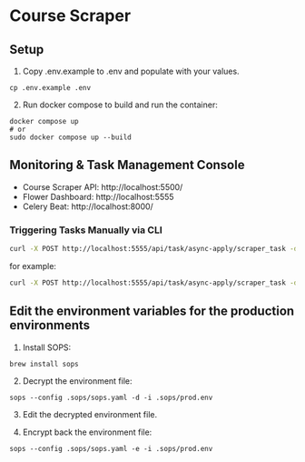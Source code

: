 # Course Scraper

## Setup
1. Copy .env.example to .env and populate with your values.
```
cp .env.example .env
```

2. Run docker compose to build and run the container:
```
docker compose up
# or
sudo docker compose up --build
```

## Monitoring & Task Management Console

- Course Scraper API: http://localhost:5500/
- Flower Dashboard: http://localhost:5555
- Celery Beat: http://localhost:8000/

### Triggering Tasks Manually via CLI

```bash
curl -X POST http://localhost:5555/api/task/async-apply/scraper_task -d '{"args": ["task_name"]}'
```
for example:
```bash
curl -X POST http://localhost:5555/api/task/async-apply/scraper_task -d '{"args": ["sample"]}'
```


## Edit the environment variables for the production environments

1. Install SOPS:  
```
brew install sops
```

2. Decrypt the environment file:  
```
sops --config .sops/sops.yaml -d -i .sops/prod.env
```

3. Edit the decrypted environment file.  

4. Encrypt back the environment file:  
```
sops --config .sops/sops.yaml -e -i .sops/prod.env
```


